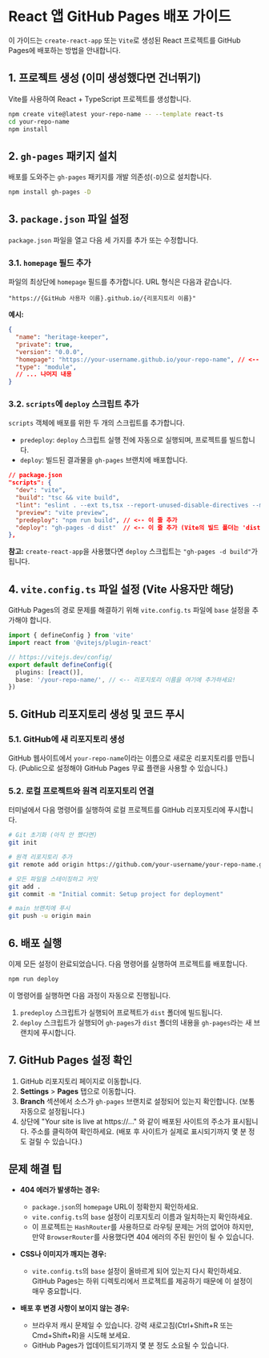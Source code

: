 
# React 앱 GitHub Pages 배포 가이드

이 가이드는 `create-react-app` 또는 `Vite`로 생성된 React 프로젝트를 GitHub Pages에 배포하는 방법을 안내합니다.

## 1. 프로젝트 생성 (이미 생성했다면 건너뛰기)

Vite를 사용하여 React + TypeScript 프로젝트를 생성합니다.

```bash
npm create vite@latest your-repo-name -- --template react-ts
cd your-repo-name
npm install
```

## 2. `gh-pages` 패키지 설치

배포를 도와주는 `gh-pages` 패키지를 개발 의존성(`-D`)으로 설치합니다.

```bash
npm install gh-pages -D
```

## 3. `package.json` 파일 설정

`package.json` 파일을 열고 다음 세 가지를 추가 또는 수정합니다.

### 3.1. `homepage` 필드 추가

파일의 최상단에 `homepage` 필드를 추가합니다. URL 형식은 다음과 같습니다.

`"https://{GitHub 사용자 이름}.github.io/{리포지토리 이름}"`

**예시:**

```json
{
  "name": "heritage-keeper",
  "private": true,
  "version": "0.0.0",
  "homepage": "https://your-username.github.io/your-repo-name", // <-- 이 부분을 추가하세요!
  "type": "module",
  // ... 나머지 내용
}
```

### 3.2. `scripts`에 `deploy` 스크립트 추가

`scripts` 객체에 배포를 위한 두 개의 스크립트를 추가합니다.

- `predeploy`: `deploy` 스크립트 실행 전에 자동으로 실행되며, 프로젝트를 빌드합니다.
- `deploy`: 빌드된 결과물을 `gh-pages` 브랜치에 배포합니다.

```json
// package.json
"scripts": {
  "dev": "vite",
  "build": "tsc && vite build",
  "lint": "eslint . --ext ts,tsx --report-unused-disable-directives --max-warnings 0",
  "preview": "vite preview",
  "predeploy": "npm run build", // <-- 이 줄 추가
  "deploy": "gh-pages -d dist"  // <-- 이 줄 추가 (Vite의 빌드 폴더는 'dist'입니다)
},
```

**참고:** `create-react-app`을 사용했다면 `deploy` 스크립트는 `"gh-pages -d build"`가 됩니다.

## 4. `vite.config.ts` 파일 설정 (Vite 사용자만 해당)

GitHub Pages의 경로 문제를 해결하기 위해 `vite.config.ts` 파일에 `base` 설정을 추가해야 합니다.

```ts
import { defineConfig } from 'vite'
import react from '@vitejs/plugin-react'

// https://vitejs.dev/config/
export default defineConfig({
  plugins: [react()],
  base: '/your-repo-name/', // <-- 리포지토리 이름을 여기에 추가하세요!
})
```

## 5. GitHub 리포지토리 생성 및 코드 푸시

### 5.1. GitHub에 새 리포지토리 생성

GitHub 웹사이트에서 `your-repo-name`이라는 이름으로 새로운 리포지토리를 만듭니다. (Public으로 설정해야 GitHub Pages 무료 플랜을 사용할 수 있습니다.)

### 5.2. 로컬 프로젝트와 원격 리포지토리 연결

터미널에서 다음 명령어를 실행하여 로컬 프로젝트를 GitHub 리포지토리에 푸시합니다.

```bash
# Git 초기화 (아직 안 했다면)
git init

# 원격 리포지토리 추가
git remote add origin https://github.com/your-username/your-repo-name.git

# 모든 파일을 스테이징하고 커밋
git add .
git commit -m "Initial commit: Setup project for deployment"

# main 브랜치에 푸시
git push -u origin main
```

## 6. 배포 실행

이제 모든 설정이 완료되었습니다. 다음 명령어를 실행하여 프로젝트를 배포합니다.

```bash
npm run deploy
```

이 명령어를 실행하면 다음 과정이 자동으로 진행됩니다.
1. `predeploy` 스크립트가 실행되어 프로젝트가 `dist` 폴더에 빌드됩니다.
2. `deploy` 스크립트가 실행되어 `gh-pages`가 `dist` 폴더의 내용을 `gh-pages`라는 새 브랜치에 푸시합니다.

## 7. GitHub Pages 설정 확인

1. GitHub 리포지토리 페이지로 이동합니다.
2. **Settings** > **Pages** 탭으로 이동합니다.
3. **Branch** 섹션에서 소스가 `gh-pages` 브랜치로 설정되어 있는지 확인합니다. (보통 자동으로 설정됩니다.)
4. 상단에 "Your site is live at https://..." 와 같이 배포된 사이트의 주소가 표시됩니다. 주소를 클릭하여 확인하세요. (배포 후 사이트가 실제로 표시되기까지 몇 분 정도 걸릴 수 있습니다.)

## 문제 해결 팁

- **404 에러가 발생하는 경우:**
  - `package.json`의 `homepage` URL이 정확한지 확인하세요.
  - `vite.config.ts`의 `base` 설정이 리포지토리 이름과 일치하는지 확인하세요.
  - 이 프로젝트는 `HashRouter`를 사용하므로 라우팅 문제는 거의 없어야 하지만, 만약 `BrowserRouter`를 사용했다면 404 에러의 주된 원인이 될 수 있습니다.

- **CSS나 이미지가 깨지는 경우:**
  - `vite.config.ts`의 `base` 설정이 올바르게 되어 있는지 다시 확인하세요. GitHub Pages는 하위 디렉토리에서 프로젝트를 제공하기 때문에 이 설정이 매우 중요합니다.

- **배포 후 변경 사항이 보이지 않는 경우:**
  - 브라우저 캐시 문제일 수 있습니다. 강력 새로고침(Ctrl+Shift+R 또는 Cmd+Shift+R)을 시도해 보세요.
  - GitHub Pages가 업데이트되기까지 몇 분 정도 소요될 수 있습니다.
```